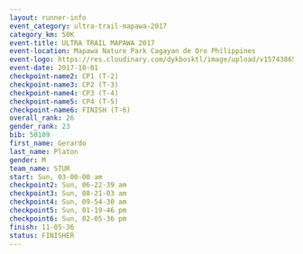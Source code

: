 ```yaml
---
layout: runner-info 
event_category: ultra-trail-mapawa-2017 
category_km: 50K 
event-title: ULTRA TRAIL MAPAWA 2017 
event-location: Mapawa Nature Park Cagayan de Oro Philippines 
event-logo: https://res.cloudinary.com/dykbosktl/image/upload/v1574386563/Logo/image-asset_plfjxn.jpg 
event-date: 2017-10-01 
checkpoint-name2: CP1 (T-2) 
checkpoint-name3: CP2 (T-3) 
checkpoint-name4: CP3 (T-4) 
checkpoint-name5: CP4 (T-5) 
checkpoint-name6: FINISH (T-6) 
overall_rank: 26
gender_rank: 23
bib: 50109
first_name: Gerardo
last_name: Platon
gender: M
team_name: STUR
start: Sun, 03-00-00 am
checkpoint2: Sun, 06-22-39 am
checkpoint3: Sun, 08-21-03 am
checkpoint4: Sun, 09-54-30 am
checkpoint5: Sun, 01-19-46 pm
checkpoint6: Sun, 02-05-36 pm
finish: 11-05-36
status: FINISHER
---
```

